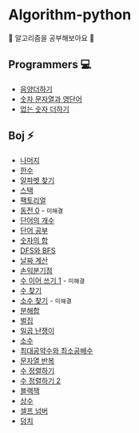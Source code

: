 # Algorithm-python
:tulip: 알고리즘을 공부해보아요 :tulip:

## Programmers :computer:
* [음양더하기](https://github.com/haremeat/Algorithm/blob/main/programmers/76501.py)
* [숫자 문자열과 영단어](https://github.com/haremeat/Algorithm/blob/main/programmers/81301.py)
* [없는 숫자 더하기](https://github.com/haremeat/Algorithm/blob/main/programmers/86051.py)


## Boj :zap:
* [나머지](https://github.com/haremeat/Algorithm/blob/main/boj/10430.py)
* [한수](https://github.com/haremeat/Algorithm/blob/main/boj/1065.py)
* [알파벳 찾기](https://github.com/haremeat/Algorithm/blob/main/boj/10809.py)
* [스택](https://github.com/haremeat/Algorithm/blob/main/boj/10828.py)
* [팩토리얼](https://github.com/haremeat/Algorithm/blob/main/boj/10872.py)
* [동전 0](https://github.com/haremeat/Algorithm/blob/main/boj/11047.py) - `미해결`
* [단어의 개수](https://github.com/haremeat/Algorithm/blob/boj/main/1152.py)
* [단어 공부](https://github.com/haremeat/Algorithm/blob/main/boj/1157.py)
* [숫자의 합](https://github.com/haremeat/Algorithm/blob/main/boj/11720.py)
* [DFS와 BFS](https://github.com/haremeat/Algorithm/blob/main/boj/1260.py)
* [날짜 계산](https://github.com/haremeat/Algorithm/blob/main/boj/1476.py)
* [손익분기점](https://github.com/haremeat/Algorithm/blob/main/boj/1712.py)
* [수 이어 쓰기 1](https://github.com/haremeat/Algorithm/blob/main/boj/1748.py) - `미해결`
* [수 찾기](https://github.com/haremeat/Algorithm/blob/main/boj/1920.py)
* [소수 찾기](https://github.com/haremeat/Algorithm/blob/main/boj/1978.py) - `미해결`
* [분해합](https://github.com/haremeat/Algorithm/blob/main/boj/2231.py)
* [벌집](https://github.com/haremeat/Algorithm/blob/main/boj/2292.py)
* [일곱 난쟁이](https://github.com/haremeat/Algorithm/blob/main/boj/2309.py)
* [소수](https://github.com/haremeat/Algorithm/blob/main/boj/2581.py)
* [최대공약수와 최소공배수](https://github.com/haremeat/Algorithm/blob/main/boj/2609.py)
* [문자열 반복](https://github.com/haremeat/Algorithm/blob/main/boj/2675.py)
* [수 정렬하기](https://github.com/haremeat/Algorithm/blob/main/boj/2750.py)
* [수 정렬하기 2](https://github.com/haremeat/Algorithm/blob/main/boj/2751.py)
* [블랙잭](https://github.com/haremeat/Algorithm/blob/main/boj/2798.py)
* [상수](https://github.com/haremeat/Algorithm/blob/main/boj/2908.py)
* [셀프 넘버](https://github.com/haremeat/Algorithm/blob/main/boj/4673.py)
* [덩치](https://github.com/haremeat/Algorithm/blob/main/boj/7568.py)
